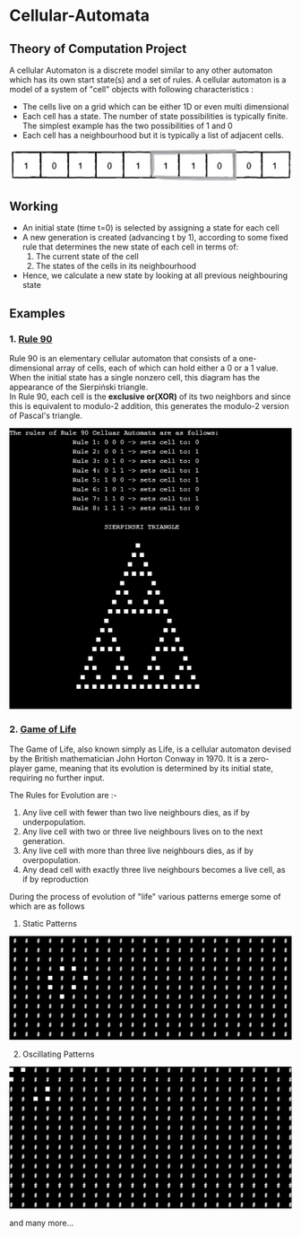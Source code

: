 # Cellular-Automata
## Theory of Computation Project
A cellular Automaton is a discrete model similar to any other automaton which has its own start state(s) and a set of rules. 
A cellular automaton is a model of a system of "cell" objects with following characteristics :

* The cells live on a grid which can be either 1D or even multi dimensional
* Each cell has a state. The number of state possibilities is typically finite. The simplest example has the two possibilities of 1 and 0
* Each cell has a neighbourhood but it is typically a list of adjacent cells.

![CA](https://github.com/Surajpedd/Cellular-Automata/blob/main/Img/CA.jpg)

## Working
<ul>
 <li>An initial state (time t=0) is selected by assigning a state for each cell</li>
 <li>A new generation is created (advancing t by 1), according to some fixed rule that determines the new state of each cell in terms of:
     <ol>
         <li>The current state of the cell</li>
         <li>The states of the cells in its neighbourhood</li>
     </ol>
 </li>
 <li>Hence, we calculate a new state by looking at all previous neighbouring state</li>
</ul>

## Examples

 ### 1. [Rule 90](https://github.com/Surajpedd/Cellular-Automata/blob/main/Rule90.cpp)
 
Rule 90 is an elementary cellular automaton that consists of a one-dimensional array of cells, each of which can hold either a 0 or a 1 value. When the initial state has a single nonzero cell, this diagram has the appearance of the Sierpiński triangle.<br>
In Rule 90, each cell is the <b>exclusive or(XOR)</b> of its two neighbors and since this is equivalent to modulo-2 addition, this generates the modulo-2 version of Pascal's triangle.<br>

![Rule 90](https://github.com/Surajpedd/Cellular-Automata/blob/main/Img/Rule%2090.jpg)

 ### 2. [Game of Life](https://github.com/Surajpedd/Cellular-Automata/blob/main/GameofLife.cpp)
 
The Game of Life, also known simply as Life, is a cellular automaton devised by the British mathematician John Horton Conway in 1970. It is a zero-player game, meaning that its evolution is determined by its initial state, requiring no further input.

The Rules for Evolution are :-
<ol>
<li> Any live cell with fewer than two live neighbours dies, as if by underpopulation.</li>
<li> Any live cell with two or three live neighbours lives on to the next generation.</li>
<li> Any live cell with more than three live neighbours dies, as if by overpopulation.</li>
<li> Any dead cell with exactly three live neighbours becomes a live cell, as if by reproduction</li>
</ol>

During the process of evolution of "life" various patterns emerge some of which are as follows

1. Static Patterns


![Game of Life](https://github.com/Surajpedd/Cellular-Automata/blob/main/Img/Loaf.png)

2. Oscillating Patterns


![Game of Life](https://github.com/Surajpedd/Cellular-Automata/blob/main/Img/Beacon.gif)

and many more...
